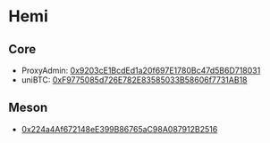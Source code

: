 # Hemi

## Core
- ProxyAdmin: [0x9203cE1BcdEd1a20f697E1780Bc47d5B6D718031](https://explorer.hemi.xyz/address/0x9203cE1BcdEd1a20f697E1780Bc47d5B6D718031)
- uniBTC: [0xF9775085d726E782E83585033B58606f7731AB18](https://explorer.hemi.xyz/address/0xF9775085d726E782E83585033B58606f7731AB18)

## Meson

[//]: # (https://explorer.hemi.xyz/tx/0x31b95432aabaeba7d95607c41b5a80153b68f6ca9ac286fd51ea0edaddea1a37)
- [0x224a4Af672148eE399B86765aC98A087912B2516](https://explorer.hemi.xyz/address/0x224a4Af672148eE399B86765aC98A087912B2516)
